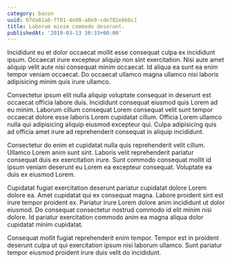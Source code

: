 ```yaml
---
category: bacon
uuid: 07da81a8-ff01-4e08-a8e9-cde782e6bbc1
title: Laborum minim commodo deserunt.
publishedAt: '2019-03-13 10:33+00:00'
---
```


Incididunt eu et dolor occaecat mollit esse consequat culpa ex incididunt ipsum. Occaecat irure excepteur aliquip non sint exercitation. Nisi aute amet aliquip velit aute nisi consequat minim occaecat. Id aliqua ea sunt ea enim tempor veniam occaecat. Do occaecat ullamco magna ullamco nisi laboris adipisicing minim quis irure ullamco.

Consectetur ipsum elit nulla aliquip voluptate consequat in deserunt est occaecat officia labore duis. Incididunt consequat eiusmod quis Lorem ad eu minim. Laborum cillum consequat Lorem consequat velit sunt tempor occaecat dolore esse laboris Lorem cupidatat cillum. Officia Lorem ullamco nulla qui adipisicing aliquip eiusmod excepteur qui. Culpa adipisicing quis ad officia amet irure ad reprehenderit consequat in aliquip incididunt.

Consectetur do enim et cupidatat nulla quis reprehenderit velit cillum. Ullamco Lorem anim sunt sint. Laboris velit reprehenderit pariatur consequat duis ex exercitation irure. Sunt commodo consequat mollit id ipsum veniam deserunt eu Lorem ea excepteur consequat. Voluptate ea duis ex eiusmod Lorem.

Cupidatat fugiat exercitation deserunt pariatur cupidatat dolore Lorem dolore ea. Amet cupidatat qui ex consequat magna. Labore proident sint est irure tempor proident ex. Pariatur irure Lorem dolore anim incididunt ut dolor eiusmod. Do consequat consectetur nostrud commodo id elit minim nisi dolore. Id pariatur exercitation commodo anim ea magna aliqua dolor cupidatat minim cupidatat.

Consequat mollit fugiat reprehenderit enim tempor. Tempor est in proident deserunt culpa ut qui exercitation ipsum nisi laborum ullamco. Sunt pariatur tempor eiusmod proident irure duis velit do incididunt.
